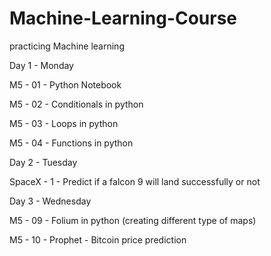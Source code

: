 # Machine-Learning-Course
practicing Machine learning

Day 1 - Monday

M5 - 01 - Python Notebook

M5 - 02 - Conditionals in python

M5 - 03 - Loops in python

M5 - 04 - Functions in python

Day 2 - Tuesday

SpaceX - 1 - Predict if a falcon 9 will land successfully or not

Day 3 - Wednesday

M5 - 09 - Folium in python (creating different type of maps)

M5 - 10 - Prophet - Bitcoin price prediction
